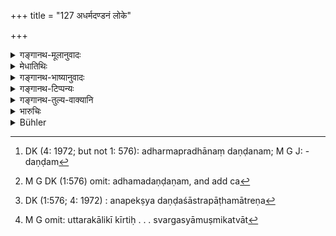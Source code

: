 +++
title = "127 अधर्मदण्डनं लोके"

+++

<details><summary>गङ्गानथ-मूलानुवादः</summary>

Unjust punishment is destructive of reputation among men and subversive of fame; in the other world also it leads to loss of heaven; he shall therefore avoid it.—(127)
</details>

<details><summary>मेधातिथिः</summary>

अधर्मप्रधानदण्डनम्[^१५१] **अधर्मदण्डनम्**[^१५२] । पूर्वोक्तम् अनपेक्ष्येदं शास्त्रपाठमात्रेण[^१५३] राजेच्छया रागद्वेषादिभिर् वा । तद् यशोनाशकं कीर्तेश् च विच्छेदकम् । स्वदेशे गुणख्यातिर् **यशः,** देशान्तरे **कीर्तिः** । जीवतो वा पुण्यशब्दो **यशः**, उत्तरकालिकी **कीर्तिः** । निर्दोषगुणवती **कीर्तियशसी** । अन्यो वा भेद उन्नेयः, अर्थवादत्वात् । **अस्वर्ग्यं** स्वर्गप्राप्तौ कर्मान्तरजन्यायां प्रतिबन्धकम् । **परत्रापी**ति श्लोकपूरणार्थम्, स्वर्गस्यामुष्मिकत्वात्[^१५४] ॥ ८.१२७ ॥


[^१५४]:
     M G omit: uttarakālikī kīrtiḥ . . . svargasyāmuṣmikatvāt


[^१५३]:
     DK (1:576; 4: 1972) : anapekṣya daṇḍaśāstrapāṭhamātreṇa


[^१५२]:
     M G DK (1:576) omit: adhamadaṇḍaṇam, and add ca


[^१५१]:
     DK (4: 1972; but not 1: 576): adharmapradhānaṃ daṇḍanam; M G J: -daṇḍam
</details>

<details><summary>गङ्गानथ-भाष्यानुवादः</summary>

‘*Unfair punishment*’ is that punishment, that savours strongly of injustice;—*i.e*., one that takes no account of what has been just said, and which is determined cither entirely on the basis of the letter of the law, or by the king’s whim, or by love, hatred and such other feelings.

Such a punishment is ‘*destructive of reputation*,’ also ‘*subversive of fame*’; ‘reputation’ consists in the man’s good qualities being known in his own country, while ‘fame’ in their being known in foreign countries. Or ‘reputation’ may consist in one’s good name during life.—Or the passage being a purely commendatory one, some other distinction may be drawn.

‘*Leads to loss of heaven*’;—*i.e*., obstructs the passage to heaven, that might have been opened by other meritorious deeds.

‘*In the other world*’;—this has been added for filling up the metre; ‘heaven’ itself being the other world.—(127)
</details>

<details><summary>गङ्गानथ-टिप्पन्यः</summary>

This verse is quoted in *Vivādaratnākara* (p. 649).
</details>

<details><summary>गङ्गानथ-तुल्य-वाक्यानि</summary>

**(verses 8.127-128)  
**

*Vaśiṣṭha* (19.42-45).—‘If an innocent person is punished, the domestic
priest shall perform a *Kṛcchra* penance; and the King shall fast during
three days and nights.’

*Yājñavalkya* (1.356, 358).—‘Punishment illegally inflicted by the King
destroys heaven, fame and worldly prosperity; legally inflicted, it
brings to the King heaven, fame and victory. If the King punishes those
who deserve punishment, and if he kills those who deserve to be killed,
he offers, thereby, sacrifices at which excellent sacrificial fees are
given.’

*Nārada* (Punishments, 61).—‘Let the King, faithful to the tenets of the
sacred law, practise the duties of his office and follow the rule of
inflicting punishment. Let him destroy, as governor, the evil-doers,
after having traced them by cunning stratagems and arrested them.’

*Kātyāyana* (Vivādaratnākara, p. 649).—‘By not chastising evil-doers,
and by punishing those who are already submissive, kings and ministers
incur sin.’
</details>

<details><summary>भारुचिः</summary>

देशाद्यपेक्षया दण्डं विदध्याद् यत्नतः । एवं च सति तस्यायं प्रयोगक्रमविधिः शिष्यते ॥ ८.१२८ ॥
</details>

<details><summary>Bühler</summary>

127	Unjust punishment destroys reputation among men, and fame (after death), and causes even in the next world the loss of heaven; let him, therefore, beware of (inflicting) it.
</details>
